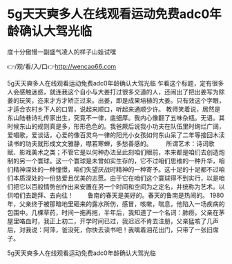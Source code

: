 # 5g天天奭多人在线观看运动免费adc0年龄确认大驾光临
度十分傲慢一副盛气凌人的样子山娃试嘿

👉/观/看/入/口👉http://wencao66.com

5g天天奭多人在线观看运动免费adc0年龄确认大驾光临	乍看这个标题，定有很多人会感触迷惑，就连我这个自小与大姜打过很多交道的人，还闹出了把出姜写为除姜的玩笑，迩来才方才矫正过来。出姜，即是成果培植的大姜。只有效这个字眼，才适合农村乡下人的口胃，说起来顺口，听起来通顺少许。
教师笑着说，居然是东山陆巷诗礼传家出生，究竟不一律，底细厚。我内心像翻了五味杂瓶。无语。其时候东山的规则真是多，形形色色的。我爸厥后说我小功夫在队伍里时绚烂广阔，爱唱歌，爱谈话，心爱的像百灵鸟一律的阳光小女孩如何东山呆了二年等接回木渎读书的功夫就形成文文雅静，噤若寒蝉，多愁善感的。
　　所谓艺术：诗词歌赋、影戏美术之类；不管它是以何种办法呈此刻咱们眼前，本来都是咱们去创造炮制的另一个寰球。这一个寰球是未曾如实生存的，它不过咱们思维的一种升华，咱们精神深处的一种憧憬，咱们失望厌战时精神的一种寄予。这十足的十足都不过咱们本质深处的一份慈爱且优美的志愿。由于它在咱们这个寰球得不到实行，以是咱们把它以百般情势创作出来安置在另一个时间和空间为之定名，并统称为艺术。以供咱们去跪拜、去向往！
　　鲁南的春天是美好的。春天的鲁南是热闹的。
1980年，父亲终于被那暗地里砸来的露水所伤，感冒，咳嗽，喘息，他陷入一场疾病的包围中。几棵草药，时间一拖再拖，半年后，我知道了一个名词：肺痨。父亲在茅屋里咯血时，我正上初二，开学时间已过，我迟迟不肯去注册，父亲猛咳了几声后，对我说：阿萍，爸没死，你快去读书吧！我噙着泪花出门，只带了一张旧席子。

5g天天奭多人在线观看运动免费adc0年龄确认大驾光临
